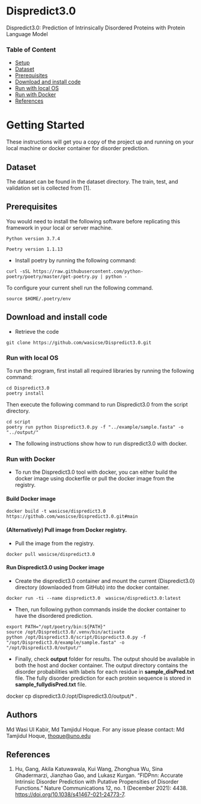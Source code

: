 # Dispredict3.0
Dispredict3.0: Prediction of Intrinsically Disordered Proteins with Protein
Language Model

### Table of Content

- [Setup](#getting-started)
- [Dataset](#Dataset)
- [Prerequisites](#Prerequisites)
- [Download and install code](#download-and-install-code)
- [Run with local OS](#Run-with-local-OS)
- [Run with Docker](#Run-with-Docker)
- [References](#References) 

# Getting Started
 

These instructions will get you a copy of the project up and running on your local machine or docker container for disorder prediction. 

 ## Dataset
The dataset can be found in the dataset directory. The train, test, and validation set is collected from [1].

## Prerequisites

You would need to install the following software before replicating this framework in your local or server machine.

 ```
Python version 3.7.4

Poetry version 1.1.13
 ```
- Install poetry by running the following command:
 ```
curl -sSL https://raw.githubusercontent.com/python-poetry/poetry/master/get-poetry.py | python -
 ```
To configure your current shell run the following command.
```
source $HOME/.poetry/env
 ``` 
## Download and install code

- Retrieve the code

```
git clone https://github.com/wasicse/Dispredict3.0.git
```

### Run with local OS

To run the program, first install all required libraries by running the following command:

```
cd Dispredict3.0
poetry install
```

Then execute the following command to run Dispredict3.0 from the script directory.

```
cd script
poetry run python Dispredict3.0.py -f "../example/sample.fasta" -o "../output/"
```

- The following instructions show how to run dispredict3.0 with docker.

### Run with Docker
- To run the Dispredict3.0 tool with docker, you can either build the docker image using dockerfile or pull the docker image from the registry.
#### Build Docker image 

```
docker build -t wasicse/dispredict3.0 https://github.com/wasicse/Dispredict3.0.git#main    
```
 #### (Alternatively) Pull image from Docker registry.

- Pull the image from the registry.
 ```
 docker pull wasicse/dispredict3.0
```
#### Run Dispredict3.0 using Docker image
- Create the dispredict3.0 container and mount the current (Dispredict3.0) directory (downlaoded from GitHub) into the docker container.

```
docker run -ti --name dispredict3.0  wasicse/dispredict3.0:latest
```

- Then, run following python commands inside the docker container to have the disordered prediction.

```
export PATH="/opt/poetry/bin:${PATH}"
source /opt/Dispredict3.0/.venv/bin/activate
python /opt/Dispredict3.0/script/Dispredict3.0.py -f "/opt/Dispredict3.0/example/sample.fasta" -o "/opt/Dispredict3.0/output/"
```

- Finally, check **output** folder for results. The output should be available in both the host and docker container. The output directory contains the disorder probabilities with labels for each residue in **sample_disPred.txt** file. The fully disorder prediction for each protein sequence is stored in **sample_fullydisPred.txt** file.

docker cp dispredict3.0:/opt/Dispredict3.0/output/* .

## Authors

Md Wasi Ul Kabir, Md Tamjidul Hoque. For any issue please contact: Md Tamjidul Hoque, thoque@uno.edu 

## References

1. Hu, Gang, Akila Katuwawala, Kui Wang, Zhonghua Wu, Sina Ghadermarzi, Jianzhao Gao, and Lukasz Kurgan. “FlDPnn: Accurate Intrinsic Disorder Prediction with Putative Propensities of Disorder Functions.” Nature Communications 12, no. 1 (December 2021): 4438. https://doi.org/10.1038/s41467-021-24773-7.




